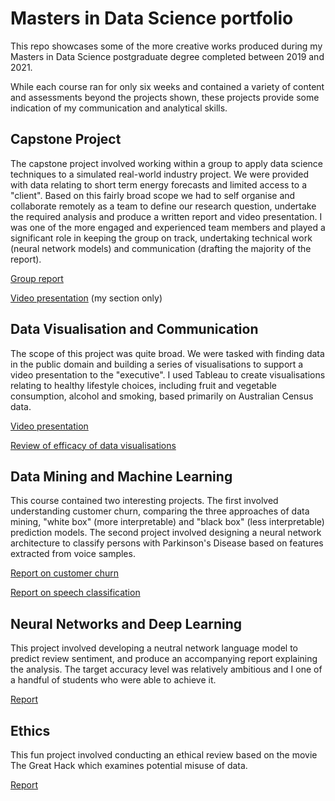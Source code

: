 # Masters in Data Science portfolio
This repo showcases some of the more creative works produced during my Masters in Data Science postgraduate degree completed between 2019 and 2021.

While each course ran for only six weeks and contained a variety of content and assessments beyond the projects shown, these projects provide some indication of my communication and analytical skills.

## Capstone Project

The capstone project involved working within a group to apply data science techniques to a simulated real-world industry project. We were provided with data relating to short term energy forecasts and limited access to a "client". Based on this fairly broad scope we had to self organise and collaborate remotely as a team to define our research question, undertake the required analysis and produce a written report and video presentation. I was one of the more engaged and experienced team members and played a significant role in keeping the group on track, undertaking technical work (neural network models) and communication (drafting the majority of the report).

[Group report](works/ZZSC9020%20Capstone.pdf)

[Video presentation](works/ZZSC9020%20Capstone.mov) (my section only)

## Data Visualisation and Communication

The scope of this project was quite broad. We were tasked with finding data in the public domain and building a series of visualisations to support a video presentation to the "executive". I used Tableau to create visualisations relating to healthy lifestyle choices, including fruit and vegetable consumption, alcohol and smoking, based primarily on Australian Census data.

[Video presentation](works/ZZBU6507%20Data%20Communication.mkv)

[Review of efficacy of data visualisations](works/ZZBU6507%20Data%20Communication.pdf)

## Data Mining and Machine Learning

This course contained two interesting projects. The first involved understanding customer churn, comparing the three approaches of data mining, "white box" (more interpretable) and "black box" (less interpretable) prediction models. The second project involved designing a neural network architecture to classify persons with Parkinson's Disease based on features extracted from voice samples.

[Report on customer churn](works/ZZSC5836%20Data%20Mining%20&%20Machine%20Learning%201.pdf)

[Report on speech classification](works/ZZSC5836%20Data%20Mining%20&%20Machine%20Learning%202.pdf)

## Neural Networks and Deep Learning

This project involved developing a neutral network language model to predict review sentiment, and produce an accompanying report explaining the analysis. The target accuracy level was relatively ambitious and I one of a handful of students who were able to achieve it.

[Report](works/ZZEN9444%20NN%20DL.pdf)

## Ethics

This fun project involved conducting an ethical review based on the movie The Great Hack which examines potential misuse of data.

[Report](works/ZZBU6505%20Ethics.pdf)
